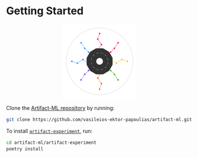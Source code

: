 # Getting Started  

<p align="center">
  <img src="../assets/artifact_ml_logo.svg" width="200" alt="Artifact-ML Logo">
</p>  

Clone the [Artifact-ML repository](https://github.com/vasileios-ektor-papoulias/artifact-ml/tree/main) by running:  

```bash
git clone https://github.com/vasileios-ektor-papoulias/artifact-ml.git
```

To install [`artifact-experiment`](https://github.com/vasileios-ektor-papoulias/artifact-ml/tree/main/artifact-experiment), run:  

```bash
cd artifact-ml/artifact-experiment
poetry install
```